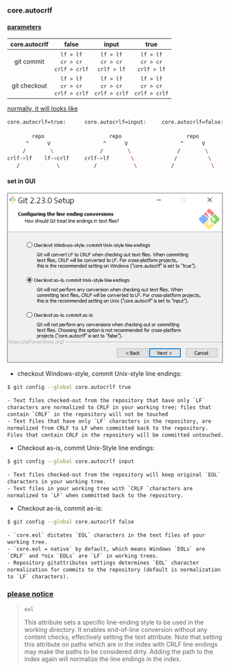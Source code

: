 ### core.autocrlf

#### [parameters](https://stackoverflow.com/a/41282375/2940319)
| core.autocrlf |                    false                   |                    input                    |                     true                    |
|:-------------:|:------------------------------------------:|:-------------------------------------------:|:-------------------------------------------:|
|   git commit  | `lf > lf` <br>`cr > cr` <br> `crlf > crlf` |  `lf > lf` <br> `cr > cr` <br> `crlf > lf`  |  `lf > lf` <br> `cr > cr` <br> `crlf > lf`  |
|  git checkout | `lf > lf` <br>`cr > cr` <br> `crlf > crlf` | `lf > lf` <br> `cr > cr` <br> `crlf > crlf` | `lf > lf` <br> `cr > cr` <br> `crlf > crlf` |

[normally, it will looks like](https://stackoverflow.com/a/20653073/2940319)
```bash
core.autocrlf=true:      core.autocrlf=input:     core.autocrlf=false:

        repo                     repo                     repo
      ^      V                 ^      V                 ^      V
     /        \               /        \               /        \
crlf->lf    lf->crlf     crlf->lf       \             /          \
   /            \           /            \           /            \
```

#### set in GUI
![git line ending setup](../../screenshot/git-eol.png)
- checkout Windows-style, commit Unix-style line endings:
```bash
$ git config --global core.autocrlf true
```
    - Text files checked-out from the repository that have only `LF` characters are normalized to CRLF in your working tree; files that contain `CRLF` in the repository will not be touched
    - Text files that have only `LF` characters in the repository, are normalized from CRLF to LF when committed back to the repository. Files that contain CRLF in the repository will be committed untouched.

- Checkout as-is, commit Unix-Style line endings:
```bash
$ git config --global core.autocrlf input
```
    - Text files checked-out from the repository will keep original `EOL` characters in your working tree.
    - Text files in your working tree with `CRLF `characters are normalized to `LF` when committed back to the repository.

- Checkout as-is, commit as-is:
```bash
$ git config --global core.autocrlf false
```
    - `core.eol` dictates `EOL` characters in the text files of your working tree.
    - `core.eol = native` by default, which means Windows `EOLs` are `CRLF` and *nix `EOLs` are `LF` in working trees.
    - Repository gitattributes settings determines `EOL` character normalization for commits to the repository (default is normalization to `LF` characters).

### [please notice](https://git-scm.com/docs/gitattributes#gitattributes-Settostringvalueauto)
> `eol`
>
> This attribute sets a specific line-ending style to be used in the working directory. It enables end-of-line conversion without any content checks, effectively setting the text attribute. Note that setting this attribute on paths which are in the index with CRLF line endings may make the paths to be considered dirty. Adding the path to the index again will normalize the line endings in the index.
